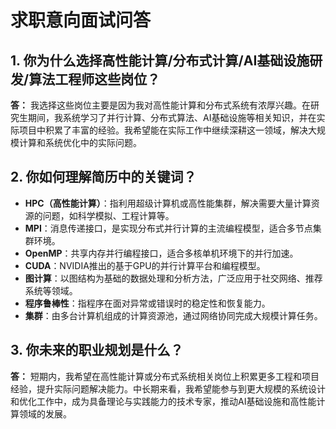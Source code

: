 # 求职意向面试问答

## 1. 你为什么选择高性能计算/分布式计算/AI基础设施研发/算法工程师这些岗位？

**答：**
我选择这些岗位主要是因为我对高性能计算和分布式系统有浓厚兴趣。在研究生期间，我系统学习了并行计算、分布式算法、AI基础设施等相关知识，并在实际项目中积累了丰富的经验。我希望能在实际工作中继续深耕这一领域，解决大规模计算和系统优化中的实际问题。

## 2. 你如何理解简历中的关键词？

- **HPC（高性能计算）**：指利用超级计算机或高性能集群，解决需要大量计算资源的问题，如科学模拟、工程计算等。
- **MPI**：消息传递接口，是实现分布式并行计算的主流编程模型，适合多节点集群环境。
- **OpenMP**：共享内存并行编程接口，适合多核单机环境下的并行加速。
- **CUDA**：NVIDIA推出的基于GPU的并行计算平台和编程模型。
- **图计算**：以图结构为基础的数据处理和分析方法，广泛应用于社交网络、推荐系统等领域。
- **程序鲁棒性**：指程序在面对异常或错误时的稳定性和恢复能力。
- **集群**：由多台计算机组成的计算资源池，通过网络协同完成大规模计算任务。

## 3. 你未来的职业规划是什么？

**答：**
短期内，我希望在高性能计算或分布式系统相关岗位上积累更多工程和项目经验，提升实际问题解决能力。中长期来看，我希望能参与到更大规模的系统设计和优化工作中，成为具备理论与实践能力的技术专家，推动AI基础设施和高性能计算领域的发展。 
